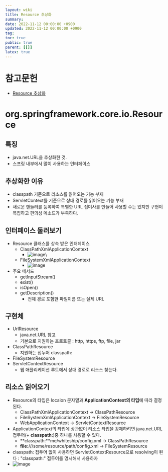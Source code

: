```yaml
---
layout: wiki
title: Resource 추상화
summary:
date: 2022-11-12 00:00:00 +0900
updated: 2022-11-12 00:00:00 +0900
tag: 
toc: true
public: true
parent: [[]]
latex: true
---
```


# 참고문헌

- [Resource 추상화](https://www.inflearn.com/course/spring-framework_core/unit/15517)

# org.springframework.core.io.Resource

## 특징
- java.net.URL을 추상화한 것.
- 스프링 내부에서 많이 사용하는 인터페이스

## 추상화한 이유
-  classpath 기준으로 리소스를 읽어오는 기능 부재
-  ServletContext를 기준으로 상대 경로를 읽어오는 기능 부재
-  새로운 핸들러를 등록하여 특별한 URL 접미사를 만들어 사용할 수는 있지만 구현이 복잡하고 편의성 메소드가 부족하다.

## 인터페이스 둘러보기
- Resource 클래스를 상속 받은 인터페이스
  - ClassPathXmlApplicationContext
    - ![image](https://user-images.githubusercontent.com/114462413/201520043-25a1d773-607b-4cd3-90ff-2a8b5da1ff7f.png)\
  - FileSystemXmlApplicationContext
    - ![image](https://user-images.githubusercontent.com/114462413/201520084-732c6403-34ac-4541-8cad-f9f659063ec1.png)
- 주요 메서드
  - getInputStream()
  - exist()
  - isOpen()
  - getDescription() 
    - 전체 경로 포함한 파일이름 또는 실제 URL

## 구현체
- UrlResource
  - java.net.URL 참고
  - 기본으로 지원하는 프로토콜 : http, https, ftp, file, jar
-  ClassPathResource
   -  지원하는 접두어 classpath:
- FileSystemResource
- ServletContextResource
  - 웹 애플리케이션 루트에서 상대 경로로 리소스 찾는다.

## 리소스 읽어오기
- Resource의 타입은 locaion 문자열과 **ApplicationContext의 타입**에 따라 결정 된다.
  - ClassPathXmlApplicationContext -> ClassPathResource
  - FileSystemXmlApplicationContext -> FileSystemResource
  - WebApplicationContext -> ServletContextResource
- ApplicationContext의 타입에 상관없이 리소스 타입을 강제하려면 java.net.URL 접두어(+ **classpath:**)중 하나를 사용할 수 있다.
  - **classpath:**me/whiteship/config.xml -> ClassPathResource
  - **file:**///some/resource/path/config.xml -> FileSystemResource
- classpath: 접두어 없이 사용하면 ServletContextResource으로 resolving이 된다 : "classpath:" 접두어를 명시해서 사용하자
- ![image](https://user-images.githubusercontent.com/114462413/201520488-a61bc52d-2f22-49bf-81f7-2cb8271863aa.png)
